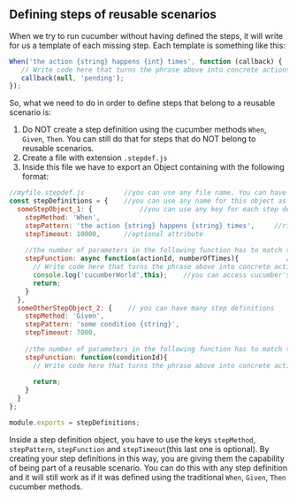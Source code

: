 ## Defining steps of reusable scenarios

When we try to run cucumber without having defined the steps, it will write for us a template of each missing step.
Each template is something like this:

```javascript
When('the action {string} happens {int} times', function (callback) {
   // Write code here that turns the phrase above into concrete actions
   callback(null, 'pending');
});
```

So, what we need to do in order to define steps that belong to a reusable scenario is:

1) Do NOT create a step definition using the cucumber methods `When`, `Given`, `Then`. You can still do that for steps that do NOT belong to reusable scenarios. 
2) Create a file with extension `.stepdef.js`
3) Inside this file we have to export an Object containing with the following format:

```javascript
//myfile.stepdef.js          //you can use any file name. You can have many files with extention .stepdef.js
const stepDefinitions = {    //you can use any name for this object as long as it's the same that you export
  someStepObject_1: {            //you can use any key for each step definition
    stepMethod: 'When',
    stepPattern: 'the action {string} happens {string} times',     //right now, regex is not supported //string variables recommended
    stepTimeout: 10000,      //optional attribute
    
    //the number of parameters in the following function has to match the number of parameters in your step pattern
    stepFunction: async function(actionId, numberOfTimes){            //if you want, you can use asynchronous functions 
      // Write code here that turns the phrase above into concrete actions
      console.log('cucumberWorld',this);    //you can access cucumber's World from here as long as you don't use an arrow function
      return;
    }
  },
  someOtherStepObject_2: {    // you can have many step definitions
    stepMethod: 'Given',
    stepPattern: 'some condition {string}',    
    stepTimeout: 7000,      
    
    //the number of parameters in the following function has to match the number of parameters in your step pattern
    stepFunction: function(conditionId){  
      // Write code here that turns the phrase above into concrete actions
      
      return;
    }
  }
};

module.exports = stepDefinitions;
```
Inside a step definition object, you have to use the keys `stepMethod`, `stepPattern`, `stepFunction` and `stepTimeout`(this last one is optional).
By creating your step definitions in this way, you are giving them the capability of being part of a reusable scenario. 
You can do this with any step definition and it will still work as if it was defined using the traditional `When`, `Given`, `Then` cucumber methods.